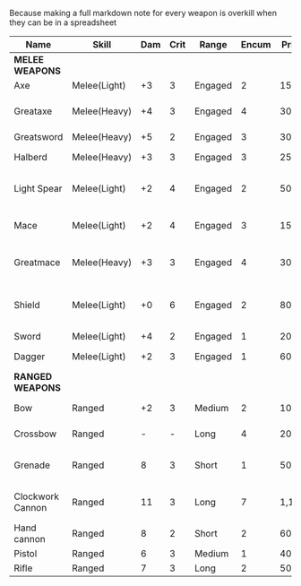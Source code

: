 Because making a full markdown note for every weapon is overkill when they can be in a  spreadsheet

| Name                  | Skill        | Dam | Crit | Range   | Encum | Price | Rarity | Special                                            |
| --------------------- | ------------ | --- | ---- | ------- | ----- | ----- | ------ | -------------------------------------------------- |
| **MELEE** **WEAPONS** |              |     |      |         |       |       |        |                                                    |
| Axe                   | Melee(Light) | +3  | 3    | Engaged | 2     | 150   | 1      | Vicious 1                                          |
| Greataxe              | Melee(Heavy) | +4  | 3    | Engaged | 4     | 300   | 4      | Cumbersome 3, Pierce 2, Vicious 2                  |
| Greatsword            | Melee(Heavy) | +5  | 2    | Engaged | 3     | 300   | 4      | Unwieldy 3,                                        |
| Halberd               | Melee(Heavy) | +3  | 3    | Engaged | 3     | 250   | 3      | Defensive 1, pierce 3                              |
| Light Spear           | Melee(Light) | +2  | 4    | Engaged | 2     | 50    | 1      | Defensive 1, Thrown, Inferior                      |
| Mace                  | Melee(Light) | +2  | 4    | Engaged | 3     | 150   | 2      | Disorient 1, knockdown, stun 2                     |
| Greatmace             | Melee(Heavy) | +3  | 3    | Engaged | 4     | 300   | 3      | Disorient 1, Concussive, stun 3                    |
| Shield                | Melee(Light) | +0  | 6    | Engaged | 2     | 80    | 1      | Defensive 2, Deflection 2, Inaccurate 1, Knockdown |
| Sword                 | Melee(Light) | +4  | 2    | Engaged | 1     | 200   | 2      |                                                    |
| Dagger                | Melee(Light) | +2  | 3    | Engaged | 1     | 60    | 1      | Concealable 2                                      |
| **RANGED WEAPONS**    |              |     |      |         |       |       |        |                                                    |
| Bow                   | Ranged       | +2   | 3    | Medium  | 2     | 100   | 2      | Limited ammo 1,                        |
| Crossbow              | Ranged       | -  | -    | Long  | 4     | 200   | 3      | Limited ammo 1,            |
| Grenade               | Ranged       | 8   | 3    | Short   | 1     | 50    | 6      | Blast 5, Burn 1, Limited Ammo 1                    |
| Clockwork Cannon      | Ranged       | 11  | 3    | Long    | 7     | 1,100 | 6      | Auto-fire, Cumbersome 4, prepare 1                 |
| Hand cannon           | Ranged       | 8   | 2    | Short   | 2     | 600   | 4      | Limited ammo 1                                     |
| Pistol                | Ranged       | 6   | 3    | Medium  | 1     | 400   | 4      |                                                    |
| Rifle                 | Ranged       | 7   | 3    | Long    | 2     | 500   | 5      | Accurate 1                                         |
